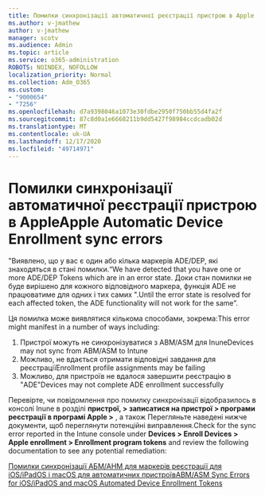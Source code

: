```yaml
---
title: Помилки синхронізації автоматичної реєстрації пристрою в Apple
ms.author: v-jmathew
author: v-jmathew
manager: scotv
ms.audience: Admin
ms.topic: article
ms.service: o365-administration
ROBOTS: NOINDEX, NOFOLLOW
localization_priority: Normal
ms.collection: Adm_O365
ms.custom:
- "9000654"
- "7256"
ms.openlocfilehash: d7a9398046a1073e30fdbe2950f750bb55d4fa2f
ms.sourcegitcommit: 87c8d0a1e6668211b9dd5427f98984ccdcadb02d
ms.translationtype: MT
ms.contentlocale: uk-UA
ms.lasthandoff: 12/17/2020
ms.locfileid: "49714971"
---
```

# <a name="apple-automatic-device-enrollment-sync-errors"></a><span data-ttu-id="5647c-102">Помилки синхронізації автоматичної реєстрації пристрою в Apple</span><span class="sxs-lookup"><span data-stu-id="5647c-102">Apple Automatic Device Enrollment sync errors</span></span>

<span data-ttu-id="5647c-103">"Виявлено, що у вас є один або кілька маркерів ADE/DEP, які знаходяться в стані помилки.</span><span class="sxs-lookup"><span data-stu-id="5647c-103">“We have detected that you have one or more ADE/DEP Tokens which are in an error state.</span></span> <span data-ttu-id="5647c-104">Доки стан помилки не буде вирішено для кожного відповідного маркера, функція ADE не працюватиме для одних і тих самих ".</span><span class="sxs-lookup"><span data-stu-id="5647c-104">Until the error state is resolved for each affected token, the ADE functionality will not work for the same”.</span></span>

<span data-ttu-id="5647c-105">Ця помилка може виявлятися кількома способами, зокрема:</span><span class="sxs-lookup"><span data-stu-id="5647c-105">This error might manifest in a number of ways including:</span></span>

1. <span data-ttu-id="5647c-106">Пристрої можуть не синхронізуватися з ABM/ASM для Inune</span><span class="sxs-lookup"><span data-stu-id="5647c-106">Devices may not sync from ABM/ASM to Intune</span></span>
2. <span data-ttu-id="5647c-107">Можливо, не вдається отримати відповідні завдання для реєстрації</span><span class="sxs-lookup"><span data-stu-id="5647c-107">Enrollment profile assignments may be failing</span></span>
3. <span data-ttu-id="5647c-108">Можливо, для пристроїв не вдалося завершити реєстрацію в "ADE"</span><span class="sxs-lookup"><span data-stu-id="5647c-108">Devices may not complete ADE enrollment successfully</span></span>

<span data-ttu-id="5647c-109">Перевірте, чи повідомлення про помилку синхронізації відобразилось в консолі Inune в розділі **пристрої, > записатися на пристрої > програми реєстрації в програмі Apple >** , а також Перегляньте наведені нижче документи, щоб переглянути потенційні виправлення.</span><span class="sxs-lookup"><span data-stu-id="5647c-109">Check for the sync error reported in the Intune console under **Devices > Enroll Devices > Apple enrollment > Enrollment program tokens** and review the following documentation to see any potential remediation:</span></span>

[<span data-ttu-id="5647c-110">Помилки синхронізації АБМ/АНМ для маркерів реєстрації для iOS/iPadOS і macOS для автоматичних пристроїв</span><span class="sxs-lookup"><span data-stu-id="5647c-110">ABM/ASM Sync Errors for iOS/iPadOS and macOS Automated Device Enrollment Tokens</span></span>](https://docs.microsoft.com/mem/intune/enrollment/troubleshoot-ios-enrollment-errors#resolutions-when-syncing-tokens-between-intune-and-abmasm-for-automated-device-enrollment)
